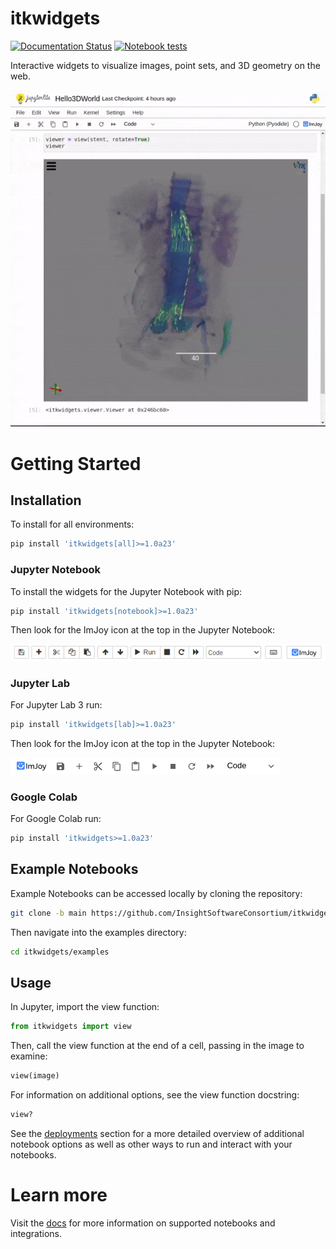 # itkwidgets

[![Documentation Status](https://readthedocs.org/projects/itkwidgets/badge/?version=latest)](https://itkwidgets.readthedocs.io/en/latest/?badge=latest)
[![Notebook tests](https://github.com/InsightSoftwareConsortium/itkwidgets/actions/workflows/notebook-test.yml/badge.svg)](https://github.com/InsightSoftwareConsortium/itkwidgets/actions/workflows/notebook-test.yml)

Interactive widgets to visualize images, point sets, and 3D geometry on the web.

![Hello 3D World](./docs/images/Hello3DWorld.gif)

# Getting Started

## Installation

To install for all environments:

```bash
pip install 'itkwidgets[all]>=1.0a23'
```

### Jupyter Notebook

To install the widgets for the Jupyter Notebook with pip:

```bash
pip install 'itkwidgets[notebook]>=1.0a23'
```

Then look for the ImJoy icon at the top in the Jupyter Notebook:

![ImJoy Icon in Jupyter Notebook](docs/images/imjoy-notebook.png)

### Jupyter Lab

For Jupyter Lab 3 run:

```bash
pip install 'itkwidgets[lab]>=1.0a23'
```

Then look for the ImJoy icon at the top in the Jupyter Notebook:

![ImJoy Icon in Jupyter Lab](docs/images/imjoy-lab.png)

### Google Colab

For Google Colab run:

```bash
pip install 'itkwidgets>=1.0a23'
```

## Example Notebooks

Example Notebooks can be accessed locally by cloning the repository:

```bash
git clone -b main https://github.com/InsightSoftwareConsortium/itkwidgets.git
```

Then navigate into the examples directory:

```bash
cd itkwidgets/examples
```

## Usage

In Jupyter, import the view function:

```python
from itkwidgets import view
```

Then, call the view function at the end of a cell, passing in the image to examine:

```python
view(image)
```

For information on additional options, see the view function docstring:

```python
view?
```

See the [deployments](docs/deployments.md) section for a more detailed overview of additional notebook
options as well as other ways to run and interact with your notebooks.

# Learn more

Visit the [docs](https://itkwidgets.readthedocs.io/en/latest/) for more information on supported notebooks and integrations.
